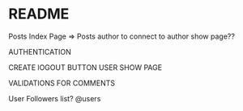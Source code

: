 # README

<!-- Rails C => User.first => password:[FILTERED] #What does this mean?!? -->

Posts Index Page => Posts author to connect to author show page??

AUTHENTICATION

CREATE lOGOUT BUTTON USER SHOW PAGE

VALIDATIONS FOR COMMENTS

User Followers list? @users